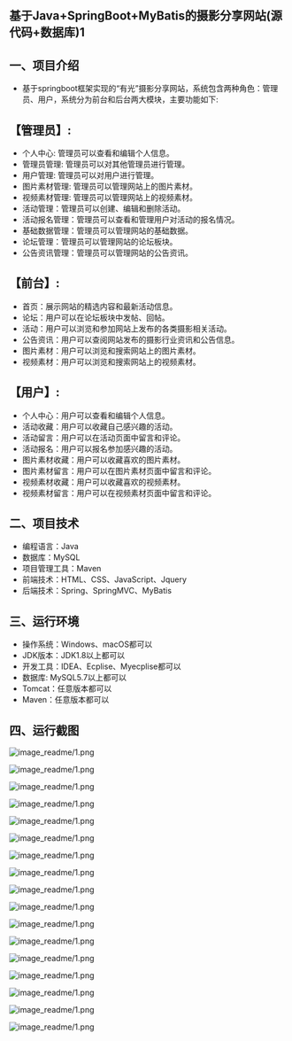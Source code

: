 基于Java+SpringBoot+MyBatis的摄影分享网站(源代码+数据库)1
---
一、项目介绍
---
- 基于springboot框架实现的“有光”摄影分享网站，系统包含两种角色：管理员、用户，系统分为前台和后台两大模块，主要功能如下:

【管理员】:
---
- 个人中心: 管理员可以查看和编辑个人信息。
- 管理员管理: 管理员可以对其他管理员进行管理。
- 用户管理: 管理员可以对用户进行管理。
- 图片素材管理: 管理员可以管理网站上的图片素材。
- 视频素材管理: 管理员可以管理网站上的视频素材。
- 活动管理：管理员可以创建、编辑和删除活动。
- 活动报名管理：管理员可以查看和管理用户对活动的报名情况。
- 基础数据管理：管理员可以管理网站的基础数据。
- 论坛管理：管理员可以管理网站的论坛板块。
- 公告资讯管理：管理员可以管理网站的公告资讯。

【前台】:
---
- 首页：展示网站的精选内容和最新活动信息。
- 论坛：用户可以在论坛板块中发帖、回帖。
- 活动：用户可以浏览和参加网站上发布的各类摄影相关活动。
- 公告资讯：用户可以查阅网站发布的摄影行业资讯和公告信息。
- 图片素材：用户可以浏览和搜索网站上的图片素材。
- 视频素材：用户可以浏览和搜索网站上的视频素材。

【用户】:
---
- 个人中心：用户可以查看和编辑个人信息。
- 活动收藏：用户可以收藏自己感兴趣的活动。
- 活动留言：用户可以在活动页面中留言和评论。
- 活动报名：用户可以报名参加感兴趣的活动。
- 图片素材收藏：用户可以收藏喜欢的图片素材。
- 图片素材留言：用户可以在图片素材页面中留言和评论。
- 视频素材收藏：用户可以收藏喜欢的视频素材。
- 视频素材留言：用户可以在视频素材页面中留言和评论。


二、项目技术
---
- 编程语言：Java
- 数据库：MySQL
- 项目管理工具：Maven
- 前端技术：HTML、CSS、JavaScript、Jquery
- 后端技术：Spring、SpringMVC、MyBatis

三、运行环境
---
- 操作系统：Windows、macOS都可以
- JDK版本：JDK1.8以上都可以
- 开发工具：IDEA、Ecplise、Myecplise都可以
- 数据库: MySQL5.7以上都可以
- Tomcat：任意版本都可以
- Maven：任意版本都可以

四、运行截图
---
![image_readme/1.png](https://github.com/jasonlin233-cell/youguangsheyingwz/blob/main/image_readme/1.png)

![image_readme/1.png](https://github.com/jasonlin233-cell/youguangsheyingwz/blob/main/image_readme/2.png)

![image_readme/1.png](https://github.com/jasonlin233-cell/youguangsheyingwz/blob/main/image_readme/3.png)

![image_readme/1.png](https://github.com/jasonlin233-cell/youguangsheyingwz/blob/main/image_readme/4.png)

![image_readme/1.png](https://github.com/jasonlin233-cell/youguangsheyingwz/blob/main/image_readme/5.png)

![image_readme/1.png](https://github.com/jasonlin233-cell/youguangsheyingwz/blob/main/image_readme/6.png)

![image_readme/1.png](https://github.com/jasonlin233-cell/youguangsheyingwz/blob/main/image_readme/7.png)

![image_readme/1.png](https://github.com/jasonlin233-cell/youguangsheyingwz/blob/main/image_readme/8.png)

![image_readme/1.png](https://github.com/jasonlin233-cell/youguangsheyingwz/blob/main/image_readme/9.png)

![image_readme/1.png](https://github.com/jasonlin233-cell/youguangsheyingwz/blob/main/image_readme/10.png)

![image_readme/1.png](https://github.com/jasonlin233-cell/youguangsheyingwz/blob/main/image_readme/11.png)

![image_readme/1.png](https://github.com/jasonlin233-cell/youguangsheyingwz/blob/main/image_readme/12.png)

![image_readme/1.png](https://github.com/jasonlin233-cell/youguangsheyingwz/blob/main/image_readme/13.png)

![image_readme/1.png](https://github.com/jasonlin233-cell/youguangsheyingwz/blob/main/image_readme/14.png)

![image_readme/1.png](https://github.com/jasonlin233-cell/youguangsheyingwz/blob/main/image_readme/15.png)

![image_readme/1.png](https://github.com/jasonlin233-cell/youguangsheyingwz/blob/main/image_readme/16.png)

![image_readme/1.png](https://github.com/jasonlin233-cell/youguangsheyingwz/blob/main/image_readme/17.png)
